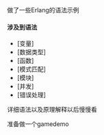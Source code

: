 做了一些Erlang的语法示例

#### 涉及到语法
- [变量]
- [数据类型]
- [函数]
- [模式匹配]
- [模块]
- [并发]
- [错误处理]


详细语法以及原理解释以后慢慢看

准备做一个gamedemo